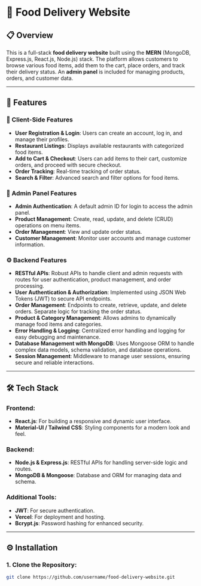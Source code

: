 # 🍕 Food Delivery Website

## 📋 Overview
This is a full-stack **food delivery website** built using the **MERN** (MongoDB, Express.js, React.js, Node.js) stack. The platform allows customers to browse various food items, add them to the cart, place orders, and track their delivery status. An **admin panel** is included for managing products, orders, and customer data.

---

## 🚀 Features
### 🛒 Client-Side Features
- **User Registration & Login**: Users can create an account, log in, and manage their profiles.
- **Restaurant Listings**: Displays available restaurants with categorized food items.
- **Add to Cart & Checkout**: Users can add items to their cart, customize orders, and proceed with secure checkout.
- **Order Tracking**: Real-time tracking of order status.
- **Search & Filter**: Advanced search and filter options for food items.

### 🔐 Admin Panel Features
- **Admin Authentication**: A default admin ID for login to access the admin panel.
- **Product Management**: Create, read, update, and delete (CRUD) operations on menu items.
- **Order Management**: View and update order status.
- **Customer Management**: Monitor user accounts and manage customer information.

### ⚙️ Backend Features
- **RESTful APIs**: Robust APIs to handle client and admin requests with routes for user authentication, product management, and order processing.
- **User Authentication & Authorization**: Implemented using JSON Web Tokens (JWT) to secure API endpoints.
- **Order Management**: Endpoints to create, retrieve, update, and delete orders. Separate logic for tracking the order status.
- **Product & Category Management**: Allows admins to dynamically manage food items and categories.
- **Error Handling & Logging**: Centralized error handling and logging for easy debugging and maintenance.
- **Database Management with MongoDB**: Uses Mongoose ORM to handle complex data models, schema validation, and database operations.
- **Session Management**: Middleware to manage user sessions, ensuring secure and reliable interactions.

---

## 🛠️ Tech Stack
### **Frontend:**
- **React.js**: For building a responsive and dynamic user interface.
- **Material-UI / Tailwind CSS**: Styling components for a modern look and feel.

### **Backend:**
- **Node.js & Express.js**: RESTful APIs for handling server-side logic and routes.
- **MongoDB & Mongoose**: Database and ORM for managing data and schema.

### **Additional Tools:**
- **JWT**: For secure authentication.
- **Vercel**: For deployment and hosting.
- **Bcrypt.js**: Password hashing for enhanced security.

---

## ⚙️ Installation
### 1. **Clone the Repository:**
```bash
git clone https://github.com/username/food-delivery-website.git



